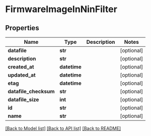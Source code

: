 # FirmwareImageInNinFilter

## Properties
Name | Type | Description | Notes
------------ | ------------- | ------------- | -------------
**datafile** | **str** |  | [optional] 
**description** | **str** |  | [optional] 
**created_at** | **datetime** |  | [optional] 
**updated_at** | **datetime** |  | [optional] 
**etag** | **datetime** |  | [optional] 
**datafile_checksum** | **str** |  | [optional] 
**datafile_size** | **int** |  | [optional] 
**id** | **str** |  | [optional] 
**name** | **str** |  | [optional] 

[[Back to Model list]](../README.md#documentation-for-models) [[Back to API list]](../README.md#documentation-for-api-endpoints) [[Back to README]](../README.md)


